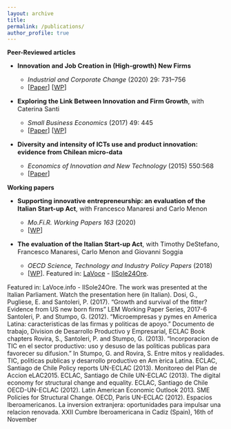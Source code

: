 ```yaml
---
layout: archive
title: 
permalink: /publications/
author_profile: true
---
```

**Peer-Reviewed articles**

* <span style="font-size:11pt;">**Innovation and Job Creation in (High-growth) New Firms**</span>
   - <span style="font-size:11pt;">*Industrial and Corporate Change* (2020) 29: 731–756</span>
   - <span style="font-size:11pt;">[[Paper](https://academic.oup.com/icc/article-abstract/29/3/731/5643963?redirectedFrom=fulltext)] [[WP](http://www.lem.sssup.it/WPLem/files/2019-31.pdf)]</span>

* <span style="font-size:11pt;">**Exploring the Link Between Innovation and Firm Growth**, with Caterina Santi</span>
   - <span style="font-size:11pt;">*Small Business Economics* (2017) 49: 445</span>
   - <span style="font-size:11pt;">[[Paper](https://link.springer.com/article/10.1007/s11187-016-9836-4)] [[WP](http://www.lem.sssup.it/WPLem/files/2016-09.pdf)]</span>

* <span style="font-size:11pt;">**Diversity and intensity of ICTs use and product innovation: evidence from Chilean micro-data**</span>
   - <span style="font-size:11pt;">*Economics of Innovation and New Technology* (2015) 550:568
   - <span style="font-size:11pt;">[[Paper](https://www.tandfonline.com/doi/abs/10.1080/10438599.2014.946313)]</span>
   
**Working papers**

* <span style="font-size:11pt;">**Supporting innovative entrepreneurship: an evaluation of the Italian Start-up Act**, with Francesco Manaresi and Carlo Menon</span>
   - <span style="font-size:11pt;">*Mo.Fi.R. Working Papers 163* (2020)</span>
   - <span style="font-size:11pt;">[[WP](http://docs.dises.univpm.it/web/quaderni/pdfmofir/Mofir163.pdf)]</span>

* <span style="font-size:11pt;">**The evaluation of the Italian Start-up Act**, with Timothy DeStefano, Francesco Manaresi, Carlo Menon and Giovanni Soggia</span>
   - <span style="font-size:11pt;">*OECD Science, Technology and Industry Policy Papers* (2018)</span>
   - <span style="font-size:11pt;">[[WP](https://www.oecd-ilibrary.org/industry-and-services/the-evaluation-of-the-italian-start-up-act_02ab0eb7-en)]. Featured in: [LaVoce](https://www.lavoce.info/archives/56050/startup-act-un-primo-passo-di-successo-3/) - [IlSole24Ore](https://www.econopoly.ilsole24ore.com/2018/11/06/startup-act-italia-innovazione-business/).</span>

Featured in: LaVoce.info - IlSole24Ore. The work was presented at the Italian Parliament. Watch the presentation here (in Italian).
Dosi, G., Pugliese, E. and Santoleri, P. (2017). “Growth and survival of the fitter? Evidence from US new born firms” LEM Working Paper Series, 2017-6
Santoleri, P. and Stumpo, G. (2012). “Microempresas y pymes en America Latina: caracteristicas de las firmas y politicas de apoyo.” Documento de trabajo, Division de Desarrollo Productivo y Empresarial, ECLAC
Book chapters
Rovira, S., Santoleri, P. and Stumpo, G. (2013). “Incorporacion de TIC en el sector productivo: uso y desuso de las politicas publicas para favorecer su difusion.” In Stumpo, G. and Rovira, S. Entre mitos y realidades. TIC, politicas publicas y desarrollo productivo en Am ́erica Latina. ECLAC, Santiago de Chile
Policy reports
UN-ECLAC (2013). Monitoreo del Plan de Accion eLAC2015. ECLAC, Santiago de Chile
UN-ECLAC (2013). The digital economy for structural change and equality. ECLAC, Santiago de Chile
OECD-UN-ECLAC (2012). Latin American Economic Outlook 2013. SME Policies for Structural Change. OECD, Paris
UN-ECLAC (2012). Espacios Iberoamericanos. La inversion extranjera: oportunidades para impulsar una relacion renovada. XXII Cumbre Iberoamericana in Cadiz (Spain), 16th of November



